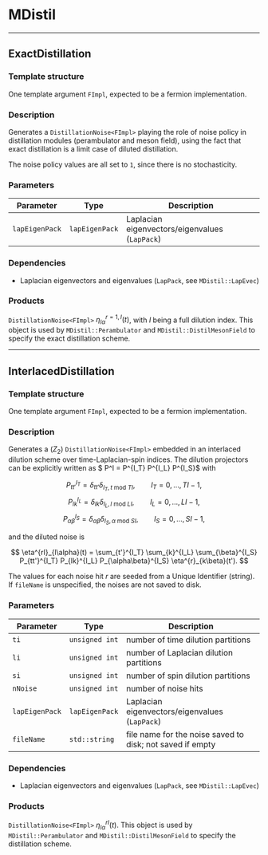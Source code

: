 # MDistil

-----------

## ExactDistillation

### Template structure

One template argument `FImpl`, expected to be a fermion implementation.

### Description

Generates a `DistillationNoise<FImpl>` playing the role of noise policy in distillation modules (perambulator and meson field), using the fact that exact distillation is a limit case of diluted distillation.

The noise policy values are all set to `1`, since there is no stochasticity.

### Parameters

| Parameter          | Type                         | Description                            |
|--------------------|------------------------------|----------------------------------------|
| `lapEigenPack`     | `lapEigenPack`               | Laplacian eigenvectors/eigenvalues (`LapPack`) |

### Dependencies

- Laplacian eigenvectors and eigenvalues (`LapPack`, see `MDistil::LapEvec`)

### Products

`DistillationNoise<FImpl>` $\eta^{r=1,I}_{l\alpha}(t)$, with $I$ being a full dilution index. This object is used by `MDistil::Perambulator` and `MDistil::DistilMesonField` to specify the exact distillation scheme.

-----------

## InterlacedDistillation

### Template structure

One template argument `FImpl`, expected to be a fermion implementation.

### Description

Generates a ($Z_2$) `DistillationNoise<FImpl>` embedded in an interlaced dilution scheme over time-Laplacian-spin indices. The dilution projectors can be explicitly written as $ P^I = P^{I_T} P^{I_L} P^{I_S}$ with 

$$ P_{tt'}^{I_T}            = \delta_{tt'} \delta_{I_T,t \text{ mod } TI}, \qquad I_T=0,\ldots,TI-1, $$
$$ P_{lk}^{I_L}             = \delta_{lk} \delta_{I_L,l \text{ mod } LI}, \qquad I_L=0,\ldots,LI-1, $$
$$ P_{\alpha\beta}^{I_S}    = \delta_{\alpha\beta} \delta_{I_S,\alpha \text{ mod } SI}, \qquad I_S=0,\ldots,SI-1, $$

and the diluted noise is

$$  \eta^{rI}_{l\alpha}(t) = \sum_{t'}^{I_T} \sum_{k}^{I_L} \sum_{\beta}^{I_S} P_{tt'}^{I_T} P_{lk}^{I_L} P_{\alpha\beta}^{I_S} \eta^{r}_{k\beta}(t'). $$

The values for each noise hit $r$ are seeded from a Unique Identifier (string). If `fileName` is unspecified, the noises are not saved to disk.

### Parameters

| Parameter          | Type                         | Description                            |
|--------------------|------------------------------|----------------------------------------|
| `ti`               | `unsigned int`               | number of time dilution partitions |
| `li`               | `unsigned int`               | number of Laplacian dilution partitions |
| `si`               | `unsigned int`               | number of spin dilution partitions |
| `nNoise`           | `unsigned int`               | number of noise hits |
| `lapEigenPack`     | `lapEigenPack`               | Laplacian eigenvectors/eigenvalues (`LapPack`) |
| `fileName`         | `std::string`                | file name for the noise saved to disk; not saved if empty |

### Dependencies

- Laplacian eigenvectors and eigenvalues (`LapPack`, see `MDistil::LapEvec`)

### Products

`DistillationNoise<FImpl>` $\eta^{rI}_{l\alpha}(t)$. This object is used by `MDistil::Perambulator` and `MDistil::DistilMesonField` to specify the distillation scheme.


